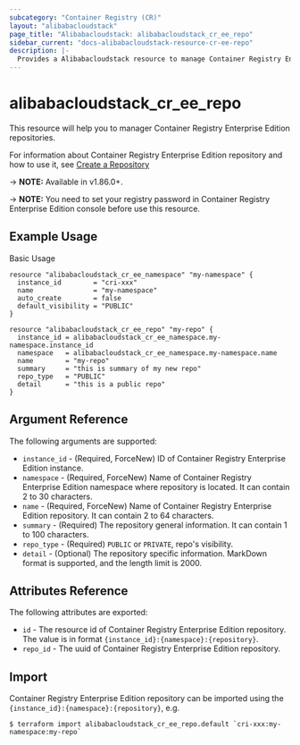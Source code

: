 ```yaml
---
subcategory: "Container Registry (CR)"
layout: "alibabacloudstack"
page_title: "Alibabacloudstack: alibabacloudstack_cr_ee_repo"
sidebar_current: "docs-alibabacloudstack-resource-cr-ee-repo"
description: |-
  Provides a Alibabacloudstack resource to manage Container Registry Enterprise Edition repositories.
---
```


# alibabacloudstack\_cr\_ee\_repo

This resource will help you to manager Container Registry Enterprise Edition repositories.

For information about Container Registry Enterprise Edition repository and how to use it, see [Create a Repository](https://www.alibabacloud.com/help/doc-detail/145291.htm)

-> **NOTE:** Available in v1.86.0+.

-> **NOTE:** You need to set your registry password in Container Registry Enterprise Edition console before use this resource.

## Example Usage

Basic Usage

```
resource "alibabacloudstack_cr_ee_namespace" "my-namespace" {
  instance_id        = "cri-xxx"
  name               = "my-namespace"
  auto_create        = false
  default_visibility = "PUBLIC"
}

resource "alibabacloudstack_cr_ee_repo" "my-repo" {
  instance_id = alibabacloudstack_cr_ee_namespace.my-namespace.instance_id
  namespace   = alibabacloudstack_cr_ee_namespace.my-namespace.name
  name        = "my-repo"
  summary     = "this is summary of my new repo"
  repo_type   = "PUBLIC"
  detail      = "this is a public repo"
}
```

## Argument Reference

The following arguments are supported:

* `instance_id` - (Required, ForceNew) ID of Container Registry Enterprise Edition instance.
* `namespace` - (Required, ForceNew) Name of Container Registry Enterprise Edition namespace where repository is located. It can contain 2 to 30 characters.
* `name` - (Required, ForceNew) Name of Container Registry Enterprise Edition repository. It can contain 2 to 64 characters.
* `summary` - (Required) The repository general information. It can contain 1 to 100 characters.
* `repo_type` - (Required) `PUBLIC` or `PRIVATE`, repo's visibility.
* `detail` - (Optional) The repository specific information. MarkDown format is supported, and the length limit is 2000.

## Attributes Reference

The following attributes are exported:

* `id` - The resource id of Container Registry Enterprise Edition repository. The value is in format `{instance_id}:{namespace}:{repository}`.
* `repo_id` - The uuid of Container Registry Enterprise Edition repository.

## Import

Container Registry Enterprise Edition repository can be imported using the `{instance_id}:{namespace}:{repository}`, e.g.

```
$ terraform import alibabacloudstack_cr_ee_repo.default `cri-xxx:my-namespace:my-repo`
```
